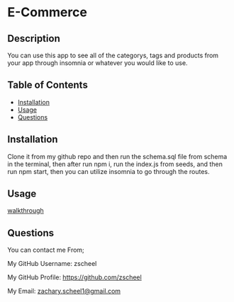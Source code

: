 # E-Commerce
  ## Description
  You can use this app to see all of the categorys, tags and products from your app through insomnia or whatever you would like to use.
  ## Table of Contents
  * [Installation](#Installation)
  * [Usage](#Usage)
  * [Questions](#Questions)
  ## Installation
  Clone it from my github repo and then run the schema.sql file from schema in the terminal, then after run npm i, run the index.js from seeds, and then run npm start, then you can utilize insomnia to go through the routes.
  ## Usage
  [walkthrough](https://drive.google.com/file/d/1mB_dCMCWyaVj2Ml8FXVmfEYSCwxtIEol/view)
  ## Questions
  You can contact me From;

  My GitHub Username: zscheel

  My GitHub Profile: https://github.com/zscheel

  My Email: zachary.scheel1@gmail.com